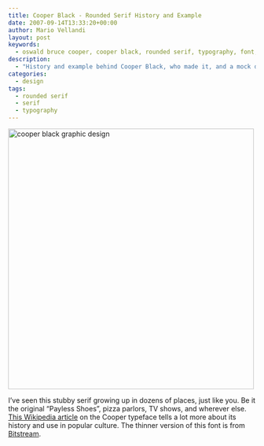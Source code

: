 ```yaml
---
title: Cooper Black - Rounded Serif History and Example
date: 2007-09-14T13:33:20+00:00
author: Mario Vellandi
layout: post
keywords:
  - oswald bruce cooper, cooper black, rounded serif, typography, font, graphic design
description:
  - "History and example behind Cooper Black, who made it, and a mock design example with four weights. It's a rounded serif designed in 1921."
categories:
  - design
tags:
  - rounded serif
  - serif
  - typography
---
```

[<img src="http://farm2.static.flickr.com/1417/1383129852_66e650606f_o.jpg" alt="cooper black graphic design" width="500" height="530" />](http://www.flickr.com/photos/mvellandi/1383129852/ "Cooper Black font example on Flickr")

I&#8217;ve seen this stubby serif growing up in dozens of places, just like you. Be it the original &#8220;Payless Shoes&#8221;, pizza parlors, TV shows, and wherever else. [This Wikipedia article](http://en.wikipedia.org/wiki/Cooper_Black "Wikipedia article on the Cooper typeface") on the Cooper typeface tells a lot more about its history and use in popular culture. The thinner version of this font is from [Bitstream](http://www.bitstream.com "Bitstream type foundry").

